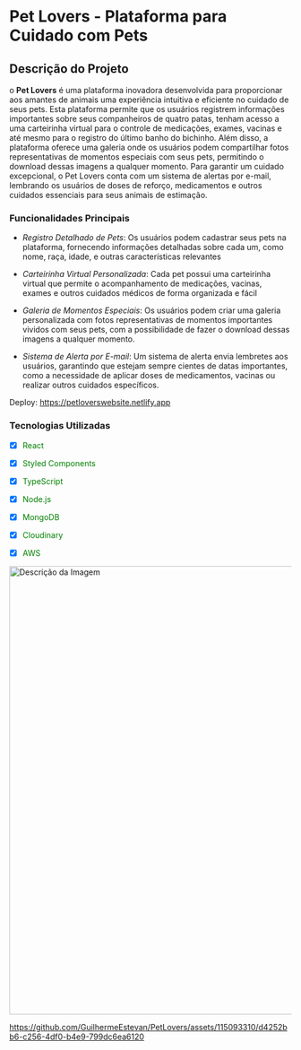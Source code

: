 # Pet Lovers - Plataforma para Cuidado com Pets

## Descrição do Projeto

o **Pet Lovers** é uma plataforma inovadora desenvolvida para proporcionar aos amantes de animais uma experiência intuitiva e eficiente no cuidado de seus pets. Esta plataforma permite que os usuários registrem informações importantes sobre seus companheiros de quatro patas, tenham acesso a uma carteirinha virtual para o controle de medicações, exames, vacinas e até mesmo para o registro do último banho do bichinho. Além disso, a plataforma oferece uma galeria onde os usuários podem compartilhar fotos representativas de momentos especiais com seus pets, permitindo o download dessas imagens a qualquer momento. Para garantir um cuidado excepcional, o Pet Lovers conta com um sistema de alertas por e-mail, lembrando os usuários de doses de reforço, medicamentos e outros cuidados essenciais para seus animais de estimação.

### Funcionalidades Principais

- _Registro Detalhado de Pets_: Os usuários podem cadastrar seus pets na plataforma, fornecendo informações detalhadas sobre cada um, como nome, raça, idade, e outras características relevantes

- _Carteirinha Virtual Personalizada_: Cada pet possui uma carteirinha virtual que permite o acompanhamento de medicações, vacinas, exames e outros cuidados médicos de forma organizada e fácil

- _Galeria de Momentos Especiais_: Os usuários podem criar uma galeria personalizada com fotos representativas de momentos importantes vividos com seus pets, com a possibilidade de fazer o download dessas imagens a qualquer momento.

- _Sistema de Alerta por E-mail_: Um sistema de alerta envia lembretes aos usuários, garantindo que estejam sempre cientes de datas importantes, como a necessidade de aplicar doses de medicamentos, vacinas ou realizar outros cuidados específicos.

Deploy: https://petloverswebsite.netlify.app

### Tecnologias Utilizadas

- [x] <span style="color:green;">React</span>
- [x] <span style="color:green;">Styled Components</span>
- [x] <span style="color:green;">TypeScript</span>
- [x] <span style="color:green;">Node.js</span>
- [x] <span style="color:green;">MongoDB</span>
- [x] <span style="color:green;">Cloudinary</span>
- [x] <span style="color:green;">AWS</span>




<img src="https://github.com/GuilhermeEstevan/PetLovers/assets/115093310/70d807e9-1f14-41e6-bfa1-c08fd2df5633" alt="Descrição da Imagem" width="800" height="800">


https://github.com/GuilhermeEstevan/PetLovers/assets/115093310/d4252bb6-c256-4df0-b4e9-799dc6ea6120

